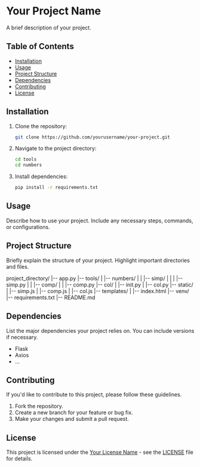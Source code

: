 # Your Project Name

A brief description of your project.

## Table of Contents

- [Installation](#installation)
- [Usage](#usage)
- [Project Structure](#project-structure)
- [Dependencies](#dependencies)
- [Contributing](#contributing)
- [License](#license)

## Installation

1. Clone the repository:

    ```bash
    git clone https://github.com/yourusername/your-project.git
    ```

2. Navigate to the project directory:

    ```bash
    cd tools
    cd numbers
    ```

3. Install dependencies:

    ```bash
    pip install -r requirements.txt
    ```

## Usage

Describe how to use your project. Include any necessary steps, commands, or configurations.

## Project Structure

Briefly explain the structure of your project. Highlight important directories and files.

project_directory/
|-- app.py
|-- tools/
| |-- numbers/
| | |-- simp/
| | | |-- simp.py
| | |-- comp/
| | |-- comp.py
|-- col/
| |-- init.py
| |-- col.py
|-- static/
| |-- simp.js
| |-- comp.js
| |-- col.js
|-- templates/
| |-- index.html
|-- venv/
|-- requirements.txt
|-- README.md


## Dependencies

List the major dependencies your project relies on. You can include versions if necessary.

- Flask
- Axios
- ...

## Contributing

If you'd like to contribute to this project, please follow these guidelines.

1. Fork the repository.
2. Create a new branch for your feature or bug fix.
3. Make your changes and submit a pull request.

## License

This project is licensed under the [Your License Name](LICENSE) - see the [LICENSE](LICENSE) file for details.


